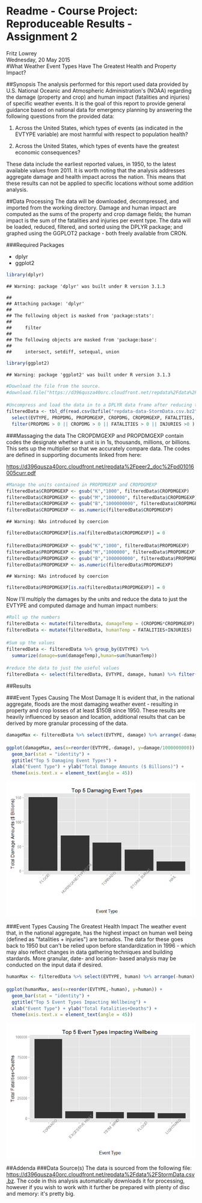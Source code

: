 # Readme - Course Project: Reproduceable Results - Assignment 2
Fritz Lowrey  
Wednesday, 20 May 2015  
#What Weather Event Types Have The Greatest Health and Property Impact?

##Synopsis
The analysis performed for this report used data provided by U.S. National Oceanic and Atmospheric Administration's (NOAA) regarding the damage (property and crop) and human impact (fatalities and injuries) of specific weather events. It is the goal of this report to provide general guidance based on national data for emergency planning by answering the following questions from the provided data:

1. Across the United States, which types of events (as indicated in the EVTYPE variable) are most harmful with respect to population health? 

2. Across the United States, which types of events have the greatest economic consequences?

These data include the earliest reported values, in 1950, to the latest available values from 2011. It is worth noting that the analysis addresses aggregate damage and health impact across the nation. This means that these results can not be applied to specific locations without some addition analysis.

##Data Processing
The data will be downloaded, decompressed, and imported from the working directory. Damage and human impact are computed as the sums of the property and crop damage fields; the human impact is the sum of the fatalities and injuries per event type. The data will be loaded, reduced, filtered, and sorted using the DPLYR package; and graphed using the GGPLOT2 package - both freely available from CRON.

###Required Packages
- dplyr
- ggplot2


```r
library(dplyr)
```

```
## Warning: package 'dplyr' was built under R version 3.1.3
```

```
## 
## Attaching package: 'dplyr'
## 
## The following object is masked from 'package:stats':
## 
##     filter
## 
## The following objects are masked from 'package:base':
## 
##     intersect, setdiff, setequal, union
```

```r
library(ggplot2)
```

```
## Warning: package 'ggplot2' was built under R version 3.1.3
```

```r
#Download the file from the source. 
#download.file("https://d396qusza40orc.cloudfront.net/repdata%2Fdata%2FStormData.csv.bz2", destfile="repdata-data-StormData.csv.bz2", mode="wb")

#Uncompress and load the data in to a DPLYR data frame after reducing the field cound and grouping by EVTYPE
filteredData <- tbl_df(read.csv(bzfile("repdata-data-StormData.csv.bz2"))) %>%   
  select(EVTYPE, PROPDMG, PROPDMGEXP, CROPDMG, CROPDMGEXP, FATALITIES, INJURIES) %>%
  filter(PROPDMG > 0 || CROPDMG > 0 || FATALITIES > 0 || INJURIES >0 )  
```

###Massaging the data
The CROPDMGEXP and PROPDMGEXP contain codes the designate whether a unit is in 1s, thousands, millions, or billions. This sets up the multiplier so that we accurately compare data. The codes are defined in supporting documents linked from here:

<https://d396qusza40orc.cloudfront.net/repdata%2Fpeer2_doc%2Fpd01016005curr.pdf>


```r
#Manage the units contained in PROPDMGEXP and CROPDGMEXP
filteredData$CROPDMGEXP <- gsub("K","1000", filteredData$CROPDMGEXP)
filteredData$CROPDMGEXP <- gsub("M","1000000", filteredData$CROPDMGEXP)
filteredData$CROPDMGEXP <- gsub("B","1000000000", filteredData$CROPDMGEXP)
filteredData$CROPDMGEXP <- as.numeric(filteredData$CROPDMGEXP)
```

```
## Warning: NAs introduced by coercion
```

```r
filteredData$CROPDMGEXP[is.na(filteredData$CROPDMGEXP)] = 0

filteredData$PROPDMGEXP <- gsub("K","1000", filteredData$PROPDMGEXP)
filteredData$PROPDMGEXP <- gsub("M","1000000", filteredData$PROPDMGEXP)
filteredData$PROPDMGEXP <- gsub("B","1000000000", filteredData$PROPDMGEXP)
filteredData$PROPDMGEXP <- as.numeric(filteredData$PROPDMGEXP)
```

```
## Warning: NAs introduced by coercion
```

```r
filteredData$PROPDMGEXP[is.na(filteredData$PROPDMGEXP)] = 0
```

Now I'll multiply the damages by the units and reduce the data to just the EVTYPE and computed damage and human impact numbers:


```r
#Roll up the numbers
filteredData <- mutate(filteredData, damageTemp = (CROPDMG*CROPDMGEXP) + (PROPDMG*PROPDMGEXP))
filteredData <- mutate(filteredData, humanTemp = FATALITIES+INJURIES)

#Sum up the values
filteredData <- filteredData %>% group_by(EVTYPE) %>%
  summarize(damage=sum(damageTemp),human=sum(humanTemp))

#reduce the data to just the useful values
filteredData <- select(filteredData, EVTYPE, damage, human) %>% filter(damage >0 & human >0)
```

##Results

###Event Types Causing The Most Damage
It is evident that, in the national aggregate, floods are the most damaging weather event - resulting in property and crop losses of at least $150B since 1950. These results are heavily influenced by season and location, additional results that can be derived by more granular processing of the data.


```r
damageMax <- filteredData %>% select(EVTYPE, damage) %>% arrange(-damage) %>% slice(1:5)

ggplot(damageMax, aes(x=reorder(EVTYPE,-damage), y=damage/1000000000)) + 
  geom_bar(stat = "identity") + 
  ggtitle("Top 5 Damaging Event Types") +
  xlab("Event Type") + ylab("Total Damage Amounts ($ Billions)") + 
  theme(axis.text.x = element_text(angle = 45))
```

![](README_files/figure-html/unnamed-chunk-4-1.png) 

###Event Types Causing The Greatest Health Impact
The weather event that, in the national aggregate, has the highest impact on human well being (defined as "fatalities + injuries") are tornados. The data for these goes back to 1950 but can't be relied upon before standardization in 1996 - which may also reflect changes in data gathering techniques and building stardards. More granular, date- and location- based analysis may be conducted on the input data if desired.


```r
humanMax <- filteredData %>% select(EVTYPE, human) %>% arrange(-human) %>% slice(1:5)

ggplot(humanMax, aes(x=reorder(EVTYPE,-human), y=human)) + 
  geom_bar(stat = "identity") + 
  ggtitle("Top 5 Event Types Impacting Wellbeing") +
  xlab("Event Type") + ylab("Total Fatalities+Deaths") + 
  theme(axis.text.x = element_text(angle = 45))
```

![](README_files/figure-html/unnamed-chunk-5-1.png) 

##Addenda
###Data Source(s)
The data is sourced from the following file: <https://d396qusza40orc.cloudfront.net/repdata%2Fdata%2FStormData.csv.bz>. The code in this analysis automatically downloads it for processing, however if you wish to work with it further be prepared with plenty of disc and memory: it's pretty big.


